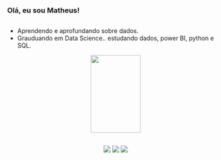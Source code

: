 ### Olá, eu sou Matheus!

##

-  Aprendendo e aprofundando sobre dados.
-  Grauduando em Data Science.. estudando dados, power BI, python e SQL.


<div align="center">
  <a href="https://beacons.ai/matheuscsnt">
  <img height="180em" width="48%" src="https://github-readme-stats.vercel.app/api/top-langs/?username=matheuscsnt&layout=compact&langs_count=7&theme=dark"/>
</div>
  
##
  
<div align="center">
  <a href="https://instagram.com/mathcsnt" target="_blank"><img src="https://img.shields.io/badge/-Instagram-%23E4405F?style=for-the-badge&logo=instagram&logoColor=white" target="_blank"></a>
  <a href = "mailto:santossmathheus@gmail.com"><img src="https://img.shields.io/badge/-Gmail-%23333?style=for-the-badge&logo=gmail&logoColor=white" target="_blank"></a>
  <a href="https://www.linkedin.com/in/matheusconceicao1/" target="_blank"><img src="https://img.shields.io/badge/-LinkedIn-%230077B5?style=for-the-badge&logo=linkedin&logoColor=white" target="_blank"></a>
</div>
